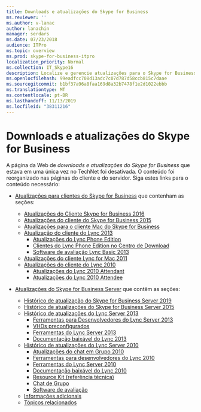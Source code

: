 ```yaml
---
title: Downloads e atualizações do Skype for Business
ms.reviewer: ''
ms.author: v-lanac
author: lanachin
manager: serdars
ms.date: 07/23/2018
audience: ITPro
ms.topic: overview
ms.prod: skype-for-business-itpro
localization_priority: Normal
ms.collection: IT_Skype16
description: Localize e gerencie atualizações para o Skype for Business Server ou o Lync 2013. Use os links para obter mais informações e baixar as atualizações.
ms.openlocfilehash: 99eadfcc708d13adc7c07d787d58ccb815c7daae
ms.sourcegitcommit: b1bf37a96a8faa169d8a32b7478f1e2d1022ebbb
ms.translationtype: MT
ms.contentlocale: pt-BR
ms.lasthandoff: 11/13/2019
ms.locfileid: "38311216"
---
```

# <a name="skype-for-business-downloads-and-updates"></a>Downloads e atualizações do Skype for Business

A página da Web de _downloads e atualizações do Skype for Business_ que estava em uma única vez no TechNet foi desativada. O conteúdo foi reorganizado nas páginas do cliente e do servidor. Siga estes links para o conteúdo necessário:

- [Atualizações para clientes do Skype for Business](sfb-client-updates.md) que contenham as seções:
    - [Atualizações do Cliente Skype for Business 2016](sfb-client-updates.md#skype-for-business-2016-client-updates)
    - [Atualizações do cliente do Skype for Business 2015](sfb-client-updates.md#skype-for-business-2015-lync-2013-client-updates)
    - [Atualizações para o cliente Mac do Skype for Business](sfb-client-updates.md)
    - [Atualização do cliente do Lync 2013](sfb-client-updates.md#skype-for-business-2015-lync-2013-client-updates)
        - [Atualizações do Lync Phone Edition](sfb-client-updates.md#lync-phone-edition-updates)
        - [Clientes do Lync Phone Edition no Centro de Download](sfb-client-updates.md#lync-phone-edition-clients-on-download-center)
        - [Software de avaliação Lync Basic 2013](sfb-client-updates.md)
    - [Atualizações do cliente Lync for Mac 2011](sfb-client-updates.md#lync-for-mac-2011-client-updates)
    - [Atualizações do cliente do Lync 2010](sfb-client-updates.md#lync-2010-client-updates)
        - [Atualizações do Lync 2010 Attendant](sfb-client-updates.md#lync-2010-attendant-updates)
        - [Atualizações do Lync 2010 Attendee](sfb-client-updates.md#lync-2010-attendee-updates)

- [Atualizações do Skype for Business Server](sfb-server-updates.md) que contêm as seções:
    - [Histórico de atualização do Skype for Business Server 2019](sfb-server-updates.md#skype-for-business-server-2019-update-history)
    - [Histórico de atualizações do Skype for Business Server 2015](sfb-server-updates.md#skype-for-business-server-2015-update-history)
    - [Histórico de atualizações do Lync Server 2013](sfb-server-updates.md#lync-server-2013-update-history)
        - [Ferramentas para Desenvolvedores do Lync Server 2013](sfb-server-updates.md#lync-server-2013-dev-tools)
        - [VHDs preconfigurados](sfb-server-updates.md#pre-configured-vhds)
        - [Ferramentas do Lync Server 2013](sfb-server-updates.md#lync-2013-tools)
        - [Documentação baixável do Lync 2013](sfb-server-updates.md#lync-2013-downloadable-documentation)
    - [Histórico de atualizações do Lync Server 2010](sfb-server-updates.md#lync-server-2010-update-history)
        - [Atualizações do chat em Grupo 2010](sfb-server-updates.md#group-chat-2010-updates)
        - [Ferramentas para desenvolvedores do Lync 2010](sfb-server-updates.md#lync-2010-dev-tools)
        - [Ferramentas do Lync Server 2010](sfb-server-updates.md#lync-2010-tools)
        - [Documentação baixável do Lync 2010](sfb-server-updates.md#lync-2010-downloadable-documentation)
        - [Resource Kit (referência técnica)](sfb-server-updates.md#resource-kit-technical-reference)
        - [Chat de Grupo](sfb-server-updates.md#group-chat)
        - [Software de avaliação](sfb-server-updates.md#trial-software)
    - [Informações adicionais](sfb-server-updates.md#additional-information)
    - [Tópicos relacionados](sfb-server-updates.md#related-topics)
